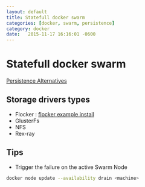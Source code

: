 ```yaml
---
layout: default
title: Statefull docker swarm
categories: [docker, swarm, persistence]
category: docker
date:   2015-11-17 16:16:01 -0600
---
```

# Statefull docker swarm

[Persistence Alternatives](https://opensource.ncsa.illinois.edu/confluence/display/NDS/Gluster+Alternatives+and+Cloud+Provider+Alternatives)

## Storage drivers types

- Flocker : [flocker example install]
- GlusterFs
- NFS
- Rex-ray

## Tips

- Trigger the failure on the active Swarm Node

```sh
docker node update --availability drain <machine>
```

[flocker  example install]: https://devops.profitbricks.com/tools/flocker/